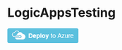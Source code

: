 # LogicAppsTesting

<a href="https://portal.azure.com/#create/Microsoft.Template/uri/https%3A%2F%2Fgithub.com%2FSirisha777%2FLogicAppsTest%2Fblob%2Fmaster%2Ftemplate.json" target="_blank">
<img src="https://raw.githubusercontent.com/Azure/azure-quickstart-templates/master/1-CONTRIBUTION-GUIDE/images/deploytoazure.png"/>
</a><a href="https%3A%2F%2Fgithub.com%2FSirisha777%2FLogicAppsTest%2Fblob%2Fmaster%2Ftemplate.json" target="_blank">
